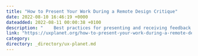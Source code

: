 ```yaml
---
title: "How to Present Your Work During a Remote Design Critique"
date: 2022-08-10 16:46:19 +0000
dateadded: 2022-08-11 00:00:38 +0100
description: "    Best practices for presenting and receiving feedback during your next remote design critique  Continue reading on UX Planet »  "
link: "https://uxplanet.org/how-to-present-your-work-during-a-remote-design-critique-84e6cbca6875?source=rss----819cc2aaeee0---4"
category:
directory: _directory/ux-planet.md
---
```

